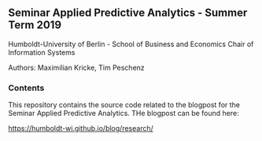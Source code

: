 ## Seminar Applied Predictive Analytics - Summer Term 2019

Humboldt-University of Berlin - School of Business and Economics Chair of Information Systems

Authors: Maximilian Kricke, Tim Peschenz


### Contents

This repository contains the source code related to the blogpost for the Seminar Applied Predictive Analytics. THe blogpost can be found here:

https://humboldt-wi.github.io/blog/research/
